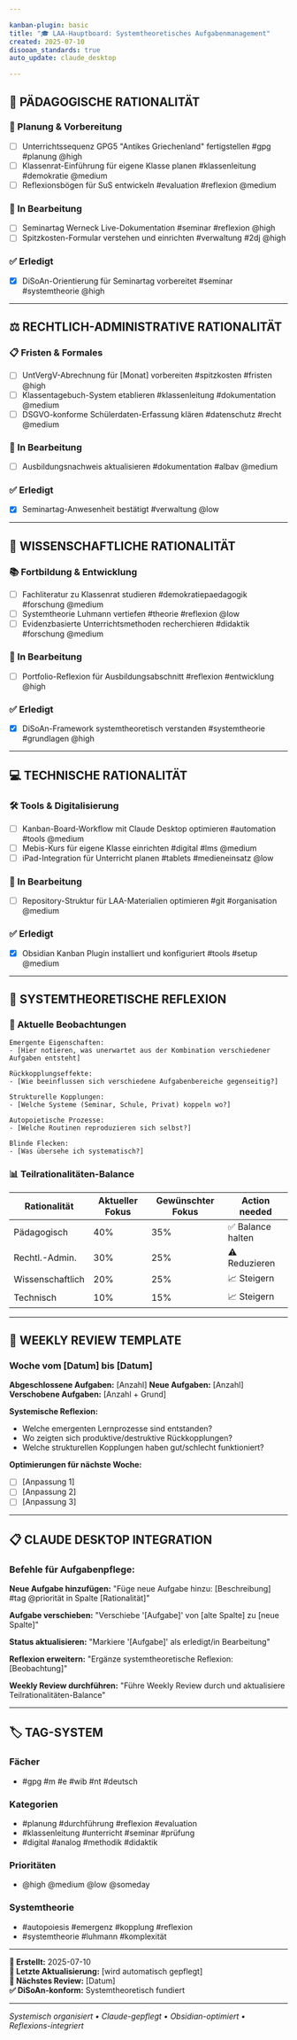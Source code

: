 ```yaml
---

kanban-plugin: basic
title: "🎓 LAA-Hauptboard: Systemtheoretisches Aufgabenmanagement"
created: 2025-07-10
disooan_standards: true
auto_update: claude_desktop

---
```


## 🎯 PÄDAGOGISCHE RATIONALITÄT

### 📝 Planung & Vorbereitung

- [ ] Unterrichtssequenz GPG5 "Antikes Griechenland" fertigstellen #gpg #planung @high
- [ ] Klassenrat-Einführung für eigene Klasse planen #klassenleitung #demokratie @medium
- [ ] Reflexionsbögen für SuS entwickeln #evaluation #reflexion @medium

### 🏃 In Bearbeitung

- [ ] Seminartag Werneck Live-Dokumentation #seminar #reflexion @high
- [ ] Spitzkosten-Formular verstehen und einrichten #verwaltung #2dj @high

### ✅ Erledigt

- [x] DiSoAn-Orientierung für Seminartag vorbereitet #seminar #systemtheorie @high

---

## ⚖️ RECHTLICH-ADMINISTRATIVE RATIONALITÄT

### 📋 Fristen & Formales

- [ ] UntVergV-Abrechnung für [Monat] vorbereiten #spitzkosten #fristen @high
- [ ] Klassentagebuch-System etablieren #klassenleitung #dokumentation @medium
- [ ] DSGVO-konforme Schülerdaten-Erfassung klären #datenschutz #recht @medium

### 🏃 In Bearbeitung

- [ ] Ausbildungsnachweis aktualisieren #dokumentation #albav @medium

### ✅ Erledigt

- [x] Seminartag-Anwesenheit bestätigt #verwaltung @low

---

## 🔬 WISSENSCHAFTLICHE RATIONALITÄT

### 📚 Fortbildung & Entwicklung

- [ ] Fachliteratur zu Klassenrat studieren #demokratiepaedagogik #forschung @medium
- [ ] Systemtheorie Luhmann vertiefen #theorie #reflexion @low
- [ ] Evidenzbasierte Unterrichtsmethoden recherchieren #didaktik #forschung @medium

### 🏃 In Bearbeitung

- [ ] Portfolio-Reflexion für Ausbildungsabschnitt #reflexion #entwicklung @high

### ✅ Erledigt

- [x] DiSoAn-Framework systemtheoretisch verstanden #systemtheorie #grundlagen @high

---

## 💻 TECHNISCHE RATIONALITÄT

### 🛠️ Tools & Digitalisierung

- [ ] Kanban-Board-Workflow mit Claude Desktop optimieren #automation #tools @medium
- [ ] Mebis-Kurs für eigene Klasse einrichten #digital #lms @medium
- [ ] iPad-Integration für Unterricht planen #tablets #medieneinsatz @low

### 🏃 In Bearbeitung

- [ ] Repository-Struktur für LAA-Materialien optimieren #git #organisation @medium

### ✅ Erledigt

- [x] Obsidian Kanban Plugin installiert und konfiguriert #tools #setup @medium

---

## 🔄 SYSTEMTHEORETISCHE REFLEXION

### 🤔 Aktuelle Beobachtungen

```
Emergente Eigenschaften:
- [Hier notieren, was unerwartet aus der Kombination verschiedener Aufgaben entsteht]

Rückkopplungseffekte:
- [Wie beeinflussen sich verschiedene Aufgabenbereiche gegenseitig?]

Strukturelle Kopplungen:
- [Welche Systeme (Seminar, Schule, Privat) koppeln wo?]

Autopoietische Prozesse:
- [Welche Routinen reproduzieren sich selbst?]

Blinde Flecken:
- [Was übersehe ich systematisch?]
```

### 📊 Teilrationalitäten-Balance

| Rationalität | Aktueller Fokus | Gewünschter Fokus | Action needed |
|--------------|-----------------|-------------------|---------------|
| Pädagogisch | 40% | 35% | ✅ Balance halten |
| Rechtl.-Admin. | 30% | 25% | ⚠️ Reduzieren |
| Wissenschaftlich | 20% | 25% | 📈 Steigern |
| Technisch | 10% | 15% | 📈 Steigern |

---

## 🎯 WEEKLY REVIEW TEMPLATE

### Woche vom [Datum] bis [Datum]

**Abgeschlossene Aufgaben:** [Anzahl]
**Neue Aufgaben:** [Anzahl]
**Verschobene Aufgaben:** [Anzahl + Grund]

**Systemische Reflexion:**
- Welche emergenten Lernprozesse sind entstanden?
- Wo zeigten sich produktive/destruktive Rückkopplungen?
- Welche strukturellen Kopplungen haben gut/schlecht funktioniert?

**Optimierungen für nächste Woche:**
- [ ] [Anpassung 1]
- [ ] [Anpassung 2]
- [ ] [Anpassung 3]

---

## 📋 CLAUDE DESKTOP INTEGRATION

### Befehle für Aufgabenpflege:

**Neue Aufgabe hinzufügen:**
"Füge neue Aufgabe hinzu: [Beschreibung] #tag @priorität in Spalte [Rationalität]"

**Aufgabe verschieben:**
"Verschiebe '[Aufgabe]' von [alte Spalte] zu [neue Spalte]"

**Status aktualisieren:**
"Markiere '[Aufgabe]' als erledigt/in Bearbeitung"

**Reflexion erweitern:**
"Ergänze systemtheoretische Reflexion: [Beobachtung]"

**Weekly Review durchführen:**
"Führe Weekly Review durch und aktualisiere Teilrationalitäten-Balance"

---

## 🏷️ TAG-SYSTEM

### Fächer
- #gpg #m #e #wib #nt #deutsch

### Kategorien  
- #planung #durchführung #reflexion #evaluation
- #klassenleitung #unterricht #seminar #prüfung
- #digital #analog #methodik #didaktik

### Prioritäten
- @high @medium @low @someday

### Systemtheorie
- #autopoiesis #emergenz #kopplung #reflexion
- #systemtheorie #luhmann #komplexität

---

**📝 Erstellt:** 2025-07-10  
**🔄 Letzte Aktualisierung:** [wird automatisch gepflegt]  
**🎯 Nächstes Review:** [Datum]  
**✅ DiSoAn-konform:** Systemtheoretisch fundiert

---

*Systemisch organisiert • Claude-gepflegt • Obsidian-optimiert • Reflexions-integriert*